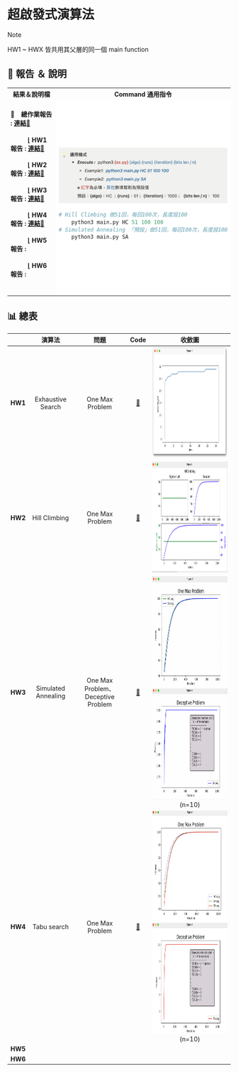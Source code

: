 # 超啟發式演算法

> [!NOTE]
> HW1 ~ HWX 皆共用其父層的同一個 main function
> 

## :bookmark_tabs: 報告 ＆ 說明

<table>
<tr>
<th> 結果＆說明檔 </th>
<th> Command 通用指令 </th>
</tr>
<tr>
<td  width="50%">

#### :small_blue_diamond: &ensp; 總作業報告 :  [連結📎](https://omniscient-macaw-5c4.notion.site/HW-a03c22a7342a4d5ca41595d8362f4a29?pvs=4)
    
#### &ensp;&ensp;&ensp;&ensp;&ensp; ⌊ HW1報告 :   [連結📎](https://omniscient-macaw-5c4.notion.site/HW1-c9ddbc933a6c467392eb875659c10a73?pvs=4)
#### &ensp;&ensp;&ensp;&ensp;&ensp; ⌊ HW2報告 :   [連結📎](https://omniscient-macaw-5c4.notion.site/HW2-8780e6d91c8d480f84903e0d9b4de767?pvs=4)
#### &ensp;&ensp;&ensp;&ensp;&ensp; ⌊ HW3報告 :   [連結📎](https://omniscient-macaw-5c4.notion.site/HW3-49f20312579843b1b4a3834832f3bfbc?pvs=4)
#### &ensp;&ensp;&ensp;&ensp;&ensp; ⌊ HW4報告 :   [連結📎](https://omniscient-macaw-5c4.notion.site/HW4-a094c90f904644e89a3c556d1750fae2)
#### &ensp;&ensp;&ensp;&ensp;&ensp; ⌊ HW5報告 :
#### &ensp;&ensp;&ensp;&ensp;&ensp; ⌊ HW6報告 :
<br/>
</td>
<td  width="50%" style="background:#fff">
<img src="https://github.com/lanac0911/Hyper-Heuristic-Algo/blob/main/img/format.png" width="auto"/>

```python
# Hill Climbing 做51回，每回100次，長度設100
    python3 main.py HC 51 100 100
# Simulated Annealing 「預設」做51回，每回100次，長度設100
    python3 main.py SA
``` 
</td>
</table>

## :bar_chart: 總表
|              	|            **演算法**           	|            **問題**           	|        **Code**       	|            **收斂圖**           	
|:--------------------:	|:---------------------------------:	|:---------------------------------:	|:---------------------------------:	|:---------------------------------:	
|     **HW1**     	| Exhaustive Search 	| One Max Problem 	| [📎](https://github.com/lanac0911/Hyper-Heuristic-Algo/tree/main/HW1)	| <img src="https://github.com/lanac0911/Hyper-Heuristic-Algo/blob/main/img/HW1.png" width="auto" height="250" />	| 
|     **HW2**    	| Hill Climbing 	| One Max Problem 	| [📎](https://github.com/lanac0911/Hyper-Heuristic-Algo/tree/main/HW2)	| <img src="https://github.com/lanac0911/Hyper-Heuristic-Algo/blob/main/img/HW2.png" width="auto" height="250" />	| 	
|  **HW3** 	| Simulated Annealing 	| One Max Problem、 	Deceptive Problem| [📎](https://github.com/lanac0911/Hyper-Heuristic-Algo/tree/main/HW3)	| <img src="https://github.com/lanac0911/Hyper-Heuristic-Algo/blob/main/img/HW3-oneMax.png" width="auto" height="250" /> <img src="https://github.com/lanac0911/Hyper-Heuristic-Algo/blob/main/img/HW3-dece.png" width="auto" height="250" />	</br> (n=10)	| 	
|   **HW4**   	| Tabu search 	| One Max Problem 	| [📎](https://github.com/lanac0911/Hyper-Heuristic-Algo/tree/main/HW4)		| <img src="https://github.com/lanac0911/Hyper-Heuristic-Algo/blob/main/img/HW4-oneMax.png" width="auto" height="250" /> <img src="https://github.com/lanac0911/Hyper-Heuristic-Algo/blob/main/img/HW4-deceN10.png" width="auto" height="250" /> </br> (n=10)	| 	
|      **HW5**      	| 	| 	| 	| 	| 	
|     **HW6**    	| 	| 	| 	|  	|  	





